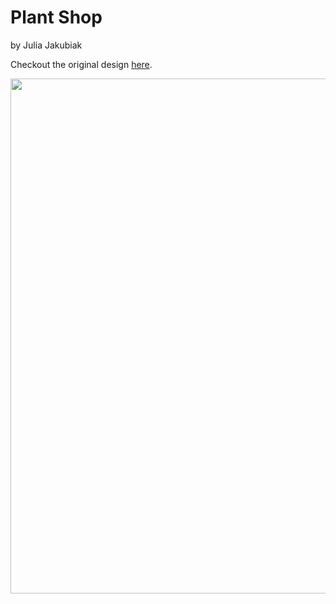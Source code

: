 # Plant Shop
by Julia Jakubiak

Checkout the original design [here](https://dribbble.com/shots/6158149-Plant-Shop).

<p align="center">
<img width="824"  src="https://github.com/iamporus/flutter_design_challenges/blob/master/assets/plant_shop_by_julia_jakubiak.png">
